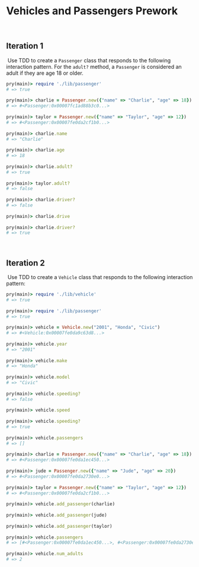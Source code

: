 # Vehicles and Passengers Prework
​
## Iteration 1
​
Use TDD to create a `Passenger` class that responds to the following interaction pattern. For the `adult?` method, a `Passenger` is considered an adult if they are age 18 or older.
​
```ruby
pry(main)> require './lib/passenger'
# => true
​
pry(main)> charlie = Passenger.new({"name" => "Charlie", "age" => 18})    
# => #<Passenger:0x00007fc1ad88b3c0...>
​
pry(main)> taylor = Passenger.new({"name" => "Taylor", "age" => 12})    
# => #<Passenger:0x00007fe0da2cf1b0...>
​
pry(main)> charlie.name
# => "Charlie"
​
pry(main)> charlie.age
# => 18
​
pry(main)> charlie.adult?
# => true
​
pry(main)> taylor.adult?
# => false
​
pry(main)> charlie.driver?
# => false
​
pry(main)> charlie.drive
​
pry(main)> charlie.driver?
# => true
```
​
## Iteration 2
​
Use TDD to create a `Vehicle` class that responds to the following interaction pattern:
​
```ruby
pry(main)> require './lib/vehicle'
# => true
​
pry(main)> require './lib/passenger'
# => true
​
pry(main)> vehicle = Vehicle.new("2001", "Honda", "Civic")    
# => #<Vehicle:0x00007fe0da9c63d8...>
​
pry(main)> vehicle.year
# => "2001"
​
pry(main)> vehicle.make
# => "Honda"
​
pry(main)> vehicle.model
# => "Civic"
​
pry(main)> vehicle.speeding?
# => false
​
pry(main)> vehicle.speed
​
pry(main)> vehicle.speeding?
# => true
​
pry(main)> vehicle.passengers
# => []
​
pry(main)> charlie = Passenger.new({"name" => "Charlie", "age" => 18})    
# => #<Passenger:0x00007fe0da1ec450...>
​
pry(main)> jude = Passenger.new({"name" => "Jude", "age" => 20})    
# => #<Passenger:0x00007fe0da2730e0...>
​
pry(main)> taylor = Passenger.new({"name" => "Taylor", "age" => 12})    
# => #<Passenger:0x00007fe0da2cf1b0...>
​
pry(main)> vehicle.add_passenger(charlie)    
​
pry(main)> vehicle.add_passenger(jude)    
​
pry(main)> vehicle.add_passenger(taylor)    
​
pry(main)> vehicle.passengers
# => [#<Passenger:0x00007fe0da1ec450...>, #<Passenger:0x00007fe0da2730e0...>, #<Passenger:0x00007fe0da2cf1b0...>]
​
pry(main)> vehicle.num_adults
# => 2
```
